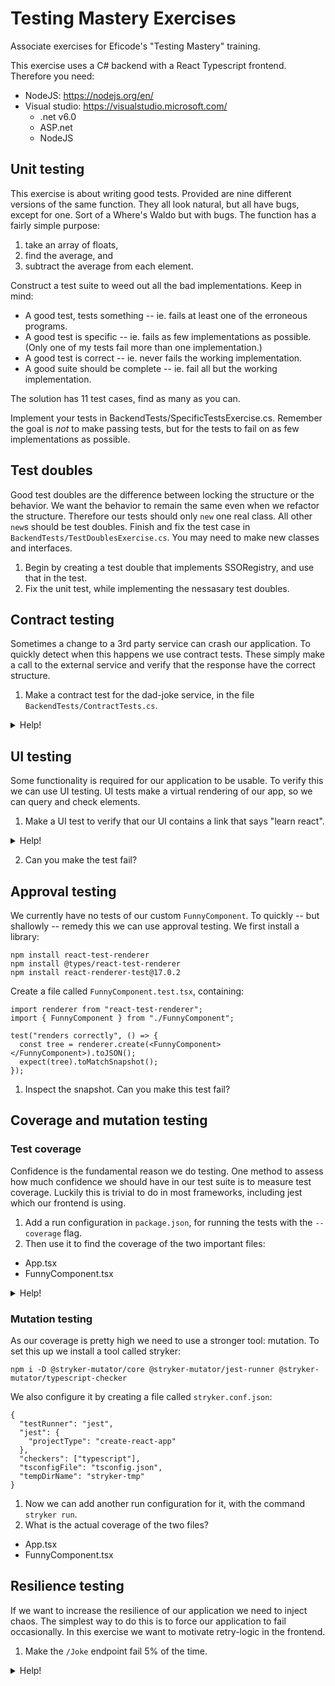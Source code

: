 # Testing Mastery Exercises

Associate exercises for Eficode's "Testing Mastery" training. 

This exercise uses a C# backend with a React Typescript frontend. Therefore you need: 

* NodeJS: https://nodejs.org/en/
* Visual studio: https://visualstudio.microsoft.com/ 
  - .net v6.0
  - ASP.net
  - NodeJS

## Unit testing

This exercise is about writing good tests. Provided are nine different versions of the same function. They all look natural, but all have bugs, except for one. Sort of a Where's Waldo but with bugs. The function has a fairly simple purpose:

1. take an array of floats,
2. find the average, and
3. subtract the average from each element.

Construct a test suite to weed out all the bad implementations. Keep in mind:

* A good test, tests something -- ie. fails at least one of the erroneous programs.
* A good test is specific -- ie. fails as few implementations as possible. (Only one of my tests fail more than one implementation.)
* A good test is correct -- ie. never fails the working implementation.
* A good suite should be complete -- ie. fail all but the working implementation.

The solution has 11 test cases, find as many as you can.

Implement your tests in BackendTests/SpecificTestsExercise.cs. Remember the goal is _not_ to make passing tests, but for the tests to fail on as few implementations as possible.

## Test doubles

Good test doubles are the difference between locking the structure or the behavior. We want the behavior to remain the same even when we refactor the structure. Therefore our tests should only `new` one real class. All other `new`s should be test doubles. Finish and fix the test case in `BackendTests/TestDoublesExercise.cs`. You may need to make new classes and interfaces. 

1. Begin by creating a test double that implements SSORegistry, and use that in the test.
2. Fix the unit test, while implementing the nessasary test doubles.

## Contract testing

Sometimes a change to a 3rd party service can crash our application. To quickly detect when this happens we use contract tests. These simply make a call to the external service and verify that the response have the correct structure. 

1. Make a contract test for the dad-joke service, in the file `BackendTests/ContractTests.cs`.

<details>
  <summary>Help!</summary>

Take inspiration from `Backend/Outgoing/DadJoke.cs`.
</details>

## UI testing

Some functionality is required for our application to be usable. To verify this we can use UI testing. UI tests make a virtual rendering of our app, so we can query and check elements. 

1. Make a UI test to verify that our UI contains a link that says "learn react".

<details>
  <summary>Help!</summary>

Create a file called `App.test.tsx`, containing:

```
import { render, screen } from "@testing-library/react";
import App from "./App";

test("renders learn react link", () => {
  render(<App />);
  const linkElement = screen.getByText(/learn react/i);
  expect(linkElement).toBeInTheDocument();
});
```

</details>

2. Can you make the test fail?

## Approval testing

We currently have no tests of our custom `FunnyComponent`. To quickly -- but shallowly -- remedy this we can use approval testing. We first install a library:

```
npm install react-test-renderer
npm install @types/react-test-renderer
npm install react-renderer-test@17.0.2
```

Create a file called `FunnyComponent.test.tsx`, containing:

```
import renderer from "react-test-renderer";
import { FunnyComponent } from "./FunnyComponent";

test("renders correctly", () => {
  const tree = renderer.create(<FunnyComponent></FunnyComponent>).toJSON();
  expect(tree).toMatchSnapshot();
});
```

1. Inspect the snapshot. Can you make this test fail?

## Coverage and mutation testing

### Test coverage

Confidence is the fundamental reason we do testing. One method to assess how much confidence we should have in our test suite is to measure test coverage. Luckily this is trivial to do in most frameworks, including jest which our frontend is using. 
1. Add a run configuration in `package.json`, for running the tests with the `--coverage` flag. 
2. Then use it to find the coverage of the two important files: 
  * App.tsx
  * FunnyComponent.tsx

<details>
  <summary>Help!</summary>

1. Put this in package.json.  

```
  ...
  "scripts": {
    "test": "react-scripts test",
    "coverage": "react-scripts test --coverage",
    ...
```

2. Then run the command `npm run coverage`.
</details>

### Mutation testing

As our coverage is pretty high we need to use a stronger tool: mutation. To set this up we install a tool called stryker:

```
npm i -D @stryker-mutator/core @stryker-mutator/jest-runner @stryker-mutator/typescript-checker
```

We also configure it by creating a file called `stryker.conf.json`:

```
{
  "testRunner": "jest",
  "jest": {
    "projectType": "create-react-app"
  },
  "checkers": ["typescript"],
  "tsconfigFile": "tsconfig.json",
  "tempDirName": "stryker-tmp"
}
```

1. Now we can add another run configuration for it, with the command `stryker run`. 
2. What is the actual coverage of the two files?
  * App.tsx
  * FunnyComponent.tsx

## Resilience testing

If we want to increase the resilience of our application we need to inject chaos. The simplest way to do this is to force our application to fail occasionally. In this exercise we want to motivate retry-logic in the frontend. 

1. Make the `/Joke` endpoint fail 5% of the time.

<details>
  <summary>Help!</summary>

In `Backend/Controllers/JokeController.cs`, modify the `Get`-method to throw an exception if a random float is less than 0.05.

</details>

